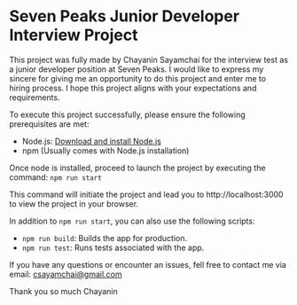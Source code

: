 # Seven Peaks Junior Developer Interview Project
This project was fully made by Chayanin Sayamchai for the interview test as a junior developer position at Seven Peaks. I would like to express my sincere for giving me an opportunity to do this project and enter me to hiring process. I hope this project aligns with your expectations and requirements.

To execute this project successfully, please ensure the following prerequisites are met:
- Node.js: [Download and install Node.js](https://nodejs.org/)
- npm (Usually comes with Node.js installation)

Once node is installed, proceed to launch the project by executing the command:
`npm run start`

This command will initiate the project and lead you to http://localhost:3000 to view the project in your browser.

In addition to `npm run start`, you can also use the following scripts:

- `npm run build`: Builds the app for production.
- `npm run test`: Runs tests associated with the app.

If you have any questions or encounter an issues, fell free to contact me via email: csayamchai@gmail.com 

Thank you so much
Chayanin